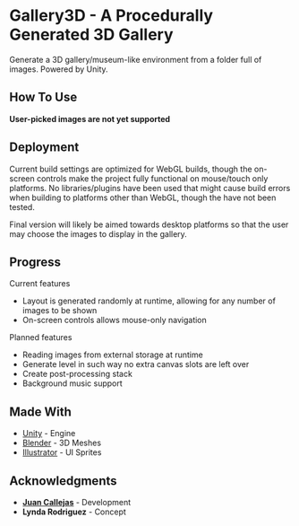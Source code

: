 # Gallery3D - A Procedurally Generated 3D Gallery

Generate a 3D gallery/museum-like environment from a folder full of images. Powered by Unity.

## How To Use

**User-picked images are not yet supported**

## Deployment

Current build settings are optimized for WebGL builds, though the on-screen controls make the project fully functional on mouse/touch only platforms. No libraries/plugins have been used that might cause build errors when building to platforms other than WebGL, though the have not been tested. 

Final version will likely be aimed towards desktop platforms so that the user may choose the images to display in the gallery.

## Progress

Current features
* Layout is generated randomly at runtime, allowing for any number of images to be shown
* On-screen controls allows mouse-only navigation

Planned features
* Reading images from external storage at runtime
* Generate level in such way no extra canvas slots are left over
* Create post-processing stack
* Background music support

## Made With

* [Unity](https://www.unity3D.com/) - Engine
* [Blender](https://www.blender.org/) - 3D Meshes
* [Illustrator](http://www.adobe.com/ca/products/illustrator.html) - UI Sprites

## Acknowledgments

* [**Juan Callejas**](https://juancallejas.com/) - Development
* **Lynda Rodriguez** - Concept
